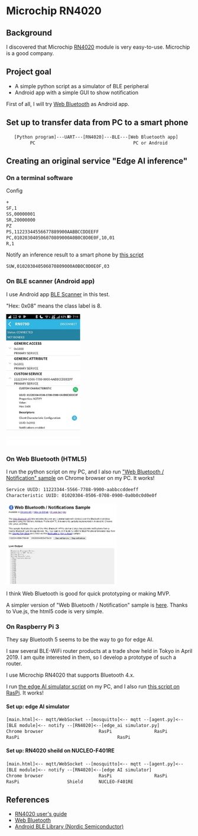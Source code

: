 # Microchip RN4020

## Background

I discovered that Microchip [RN4020](https://www.microchip.com/wwwproducts/en/RN4020) module is very easy-to-use. Microchip is a good company.

## Project goal

- A simple python script as a simulator of BLE peripheral
- Android app with a simple GUI to show notification

First of all, I will try [Web Bluetooth](https://developers.google.com/web/updates/2015/07/interact-with-ble-devices-on-the-web) as Android app.

## Set up to transfer data from PC to a smart phone

```
   [Python program]---UART---[RN4020]---BLE---[Web Bluetooth app]
         PC                                     PC or Android
```

## Creating an original service "Edge AI inference"

### On a terminal software

Config
```
+
SF,1
SS,00000001
SR,20000000
PZ
PS,11223344556677889900AABBCCDDEEFF
PC,010203040506070809000A0B0C0D0E0F,10,01
R,1
```

Notify an inference result to a smart phone by [this script](./python/edge_ai_simulator.py)
```
SUW,010203040506070809000A0B0C0D0E0F,03
```

### On BLE scanner (Android app)

I use Android app [BLE Scanner](https://play.google.com/store/apps/details?id=com.macdom.ble.blescanner&hl=en) in this test.

"Hex: 0x08" means the class label is 8.

<img src="./doc/screenshot_notification.jpg" width=200>


### On Web Bluetooth (HTML5)

I run the python script on my PC, and I also run ["Web Bluetooth / Notification" sample](https://googlechrome.github.io/samples/web-bluetooth/notifications.htm) on Chrome browser on my PC. It works!

```
Service UUID: 11223344-5566-7788-9900-aabbccddeeff
Characteristic UUID: 01020304-0506-0708-0900-0a0b0c0d0e0f
```

<img src="./doc/screenshot_web_bluetooth.jpg" width=300>

I think Web Bluetooth is good for quick prototyping or making MVP.

A simpler version of "Web Bluetooth / Notification" sample is [here](./html5/notifications.html). Thanks to Vue.js, the html5 code is very simple.

### On Raspberry Pi 3

They say Bluetooth 5 seems to be the way to go for edge AI.

I saw several BLE-WiFi router products at a trade show held in Tokyo in April 2019. I am quite interested in them, so I develop a prototype of such a router.

I use Microchip RN4020 that supports Bluetooth 4.x.  

I run [the edge AI simulator script](./python/edge_ai_simulator.py) on my PC, and I also run [this script on RasPi](./python/agent.py). It works!

#### Set up: edge AI simulator

```
[main.html]<-- mqtt/WebSocket --[mosquitto]<-- mqtt --[agent.py]<--[BLE module]<-- notify --[RN4020]<--[edge_ai simulator.py]
Chrome browser                     RasPi                RasPi         RasPi                                     RasPi
```

#### Set up: RN4020 sheild on NUCLEO-F401RE

```
[main.html]<-- mqtt/WebSocket --[mosquitto]<-- mqtt --[agent.py]<--[BLE module]<-- notify --[RN4020]<--[edge AI simulator]
Chrome browser                     RasPi                RasPi         RasPi                  Shield      NUCLEO-F401RE    
```

## References

- [RN4020 user's guide](http://ww1.microchip.com/downloads/en/devicedoc/70005191b.pdf)
- [Web Bluetooth](https://developers.google.com/web/updates/2015/07/interact-with-ble-devices-on-the-web)
- [Android BLE Library (Nordic Semiconductor)](https://github.com/NordicSemiconductor/Android-BLE-Library)
